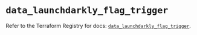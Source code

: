 # `data_launchdarkly_flag_trigger`

Refer to the Terraform Registry for docs: [`data_launchdarkly_flag_trigger`](https://registry.terraform.io/providers/launchdarkly/launchdarkly/2.24.0/docs/data-sources/flag_trigger).
